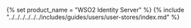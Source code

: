 {% set product_name = "WSO2 Identity Server" %}
{% include "../../../../../../includes/guides/users/user-stores/index.md" %}